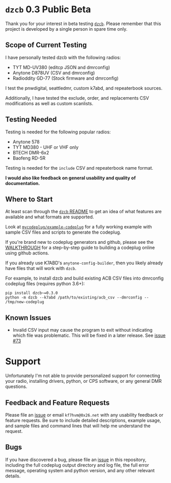 # `dzcb` 0.3 Public Beta

Thank you for your interest in beta testing [`dzcb`](https://github.com/mycodeplug/dzcb).
Please remember that this project is developed by a single person in spare time only.

## Scope of Current Testing

I have personally tested dzcb with the following radios:

  * TYT MD-UV380 (editcp JSON and dmrconfig)
  * Anytone D878UV (CSV and dmrconfig)
  * Radioddity GD-77 (Stock firmware and dmrconfig)

I test the pnwdigital, seattledmr, custom k7abd, and repeaterbook sources.

Additionally, I have tested the exclude, order, and replacements CSV modifications
as well as custom scanlists.

## Testing Needed

Testing is needed for the following popular radios:
   
  * Anytone 578
  * TYT MD380 - UHF or VHF only
  * BTECH DMR-6x2
  * Baofeng RD-5R

Testing is needed for the `include` CSV and repeaterbook name format.

**I would also like feedback on general usability and quality of documentation.**

## Where to Start

At least scan through the [`dzcb` README](/README.md) to get an idea
of what features are available and what formats are supported.

Look at
[`mycodeplug/example-codeplug`](https://github.com/mycodeplug/example-codeplug)
for a fully working example with sample CSV files and scripts to generate the
codeplug.

If you're brand new to codeplug generators and github, please see the
[WALKTHROUGH](/doc/WALKTHROUGH.md) for a step-by-step guide to building a
codeplug online using github actions.

If you already use K7ABD's `anytone-config-builder`, then you likely already have
files that will work with `dzcb`.

For example, to install dzcb and build existing ACB CSV files into dmrconfig codeplug
files (requires python 3.6+):

```
pip install dzcb~=0.3.0
python -m dzcb --k7abd /path/to/existing/acb_csv --dmrconfig -- /tmp/new-codeplug
```

## Known Issues

* Invalid CSV input may cause the program to exit without indicating which file was
  problematic. This will be fixed in a later release. See [issue #73](https://github.com/mycodeplug/dzcb/issues/73)

# Support

Unfortunately I'm not able to provide personalized support for connecting your
radio, installing drivers, python, or CPS software, or any general DMR questions.

## Feedback and Feature Requests

Please file an [issue](https://github.com/mycodeplug/dzcb/issues/new) or email
`kf7hvm@0x26.net` with any usability feedback or feature requests. Be sure to
include detailed descriptions, example usage, and sample files and command
lines that will help me understand the request.

## Bugs

If you have discovered a bug, please file an
[issue](https://github.com/mycodeplug/dzcb/issues/new) in this repository,
including the full codeplug output directory and log file, the full error
message, operating system and python version, and any other relevant details.
